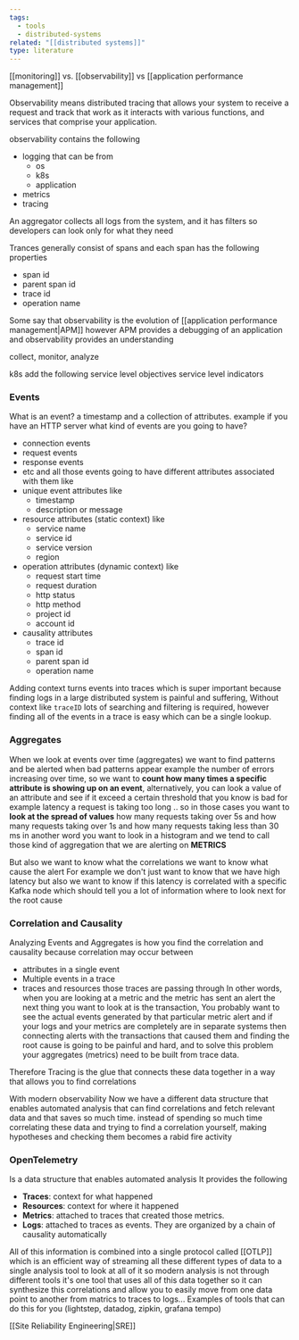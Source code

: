 ```yaml
---
tags:
  - tools
  - distributed-systems
related: "[[distributed systems]]"
type: literature
---
```


[[monitoring]] vs. [[observability]] vs [[application performance management]]


Observability means distributed tracing that allows your system to receive a request and track that work as it interacts with various functions, and services that comprise your application.

observability contains the following 
- logging that can be from 
	- os 
	- k8s
	- application 
- metrics 
- tracing  

An aggregator collects all logs from the system, and it has filters so developers can look only for what they need


Trances generally consist of spans and each span has the following properties 
- span id
- parent span id
- trace id
- operation name

Some say that observability is the evolution of [[application performance management|APM]] however APM provides a debugging of an application and observability provides an understanding 

collect, monitor, analyze 

k8s add the following
service level objectives 
service level indicators 


### Events

What is an event?
	a timestamp and a collection of attributes.
example if you have an HTTP server what kind of events are you going to have?
- connection events 
- request events 
- response events
- etc
and all those events going to have different attributes associated with them like
- unique event attributes like
	- timestamp
	- description or message
- resource attributes (static context) like 
	- service name 
	- service id 
	- service version 
	- region
- operation attributes (dynamic context) like
	- request start time
	- request duration
	- http status 
	- http method
	- project id
	- account id
- causality attributes 
	- trace id 
	- span id 
	- parent span id 
	- operation name

Adding context turns events into traces which is super important because finding logs in a large distributed system is painful and suffering, Without context like `traceID` lots of searching and filtering is required, however finding all of the events in a trace is easy which can be a  single lookup.

### Aggregates 

When we look at events over time (aggregates) we want to find patterns and be alerted when bad patterns appear example the number of errors increasing over time, so we want to **count how many times a specific attribute is showing up on an event**, alternatively, you can look a value of an attribute and see if it exceed a certain threshold that you know is bad for example latency a request is taking too long .. so  in those cases you want to **look at the spread of values** how many requests taking over 5s and how many requests taking over 1s and how many requests taking less than 30 ms in another word  you want to look in a histogram and we tend to call those kind of aggregation that we are alerting on **METRICS** 

But also we want to know what the correlations we want to know what cause the alert For example we don't just want to know that we have high latency but also we want to know if this latency is correlated with a specific Kafka node  which should tell you a lot of information where to look next for the root cause

### Correlation and Causality

Analyzing Events and Aggregates is how you find the correlation and causality because correlation may occur between 
- attributes in a single event 
- Multiple events in a trace 
- traces and resources those traces are passing through
In other words, when you are looking at a metric and the metric has sent an alert the next thing you want to look at is the transaction, You probably want to see the actual events generated by that particular metric alert and if your logs and your metrics are completely are in separate systems then connecting alerts with the transactions that caused them and finding the root cause is going to be painful and hard, and to solve this problem your aggregates (metrics) need to be built from trace data.

Therefore Tracing is the glue that connects these data together in a way that allows you to find correlations

With modern observability Now we have a different data structure that enables automated analysis that can find correlations and fetch relevant data and that saves so much time. instead of spending so much time correlating these data and trying to find a correlation yourself, making hypotheses and checking them becomes a rabid fire activity  

### OpenTelemetry

Is a data structure that enables automated analysis 
It provides the following 

- **Traces**: context for what happened 
- **Resources**: context for where it happened
- **Metrics**: attached to traces that created those metrics.
- **Logs**: attached to traces as events. They are organized by a chain of causality automatically 

All of this information is combined into a single protocol called [[OTLP]]  which is an efficient way of streaming all these different types of data to a single analysis tool to look at all of it so modern analysis is not through different tools it's one tool that uses all of this data together so it can synthesize this correlations and allow you to easily move from one data point to another from matrics to traces to logs...
Examples of tools that can do this for you (lightstep, datadog, zipkin, grafana tempo)

[[Site Reliability Engineering|SRE]]
